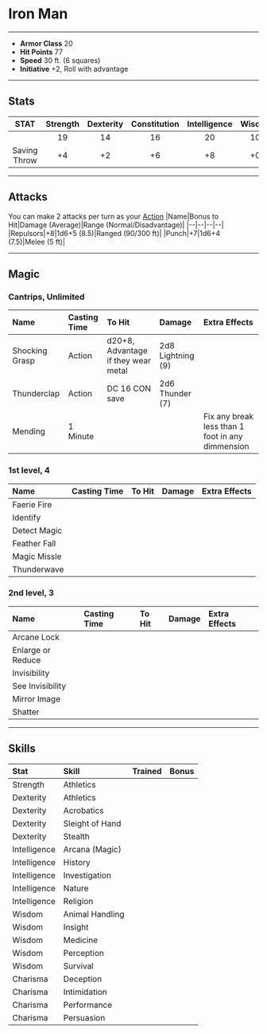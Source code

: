 # Iron Man
___
- **Armor Class** 20
- **Hit Points** 77
- **Speed** 30 ft. (6 squares)
- **Initiative** +2, Roll with advantage
___
## Stats
|STAT|Strength|Dexterity|Constitution|Intelligence|Wisdon|Charisma|
|:---:|:---:|:---:|:---:|:---:|:---:|:---:|
||19|14|16|20|10|18|
|Saving Throw|+4|+2|+6|+8|+0|+4|
___
## Attacks
You can make 2 attacks per turn as your [Action](./../BaseRules/Action.md)
|Name|Bonus to Hit|Damage (Average)|Range (Normal/Disadvantage)|
|--|--|--|--|
|Repulsors|+8|1d6+5 (8.5)|Ranged (90/300 ft)|
|Punch|+7|1d6+4 (7.5)|Melee (5 ft)|
___
## Magic
### Cantrips, Unlimited
|Name|Casting Time|To Hit|Damage|Extra Effects|
|:--|:--|:--|:--|:--|
|Shocking Grasp|Action|d20+8, Advantage if they wear metal|2d8 Lightning (9)||
|Thunderclap|Action|DC 16 CON save|2d6 Thunder (7)||
|Mending|1 Minute|||Fix any break less than 1 foot in any dimmension|
### 1st level, 4
|Name|Casting Time|To Hit|Damage|Extra Effects|
|:--|:--|:--|:--|:--|
|Faerie Fire|||||
|Identify|||||
|Detect Magic|||||
|Feather Fall|||||
|Magic Missle|||||
|Thunderwave|||||
### 2nd level, 3
|Name|Casting Time|To Hit|Damage|Extra Effects|
|:--|:--|:--|:--|:--|
|Arcane Lock|||||
|Enlarge or Reduce|||||
|Invisibility|||||
|See Invisibility|||||
|Mirror Image|||||
|Shatter|||||
___
## Skills
|Stat|Skill|Trained|Bonus|
|:--|:--|--|--:|
|Strength|Athletics|||
|Dexterity|Athletics|||
|Dexterity|Acrobatics|||
|Dexterity|Sleight of Hand|||
|Dexterity|Stealth|||
|Intelligence|Arcana (Magic)|||
|Intelligence|History|||
|Intelligence|Investigation|||
|Intelligence|Nature|||
|Intelligence|Religion|||
|Wisdom|Animal Handling|||
|Wisdom|Insight|||
|Wisdom|Medicine|||
|Wisdom|Perception|||
|Wisdom|Survival|||
|Charisma|Deception|||
|Charisma|Intimidation|||
|Charisma|Performance|||
|Charisma|Persuasion|||
